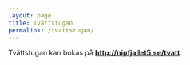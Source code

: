 ```yaml
---
layout: page
title: Tvättstugan
permalink: /tvattstugan/
---
```


Tvättstugan kan bokas på <b><a href="http://nipfjallet5.se/tvatt">http://nipfjallet5.se/tvatt</a></b>.
